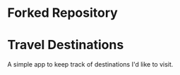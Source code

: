 # Forked Repository
# Travel Destinations

A simple app to keep track of destinations I'd like to visit.
